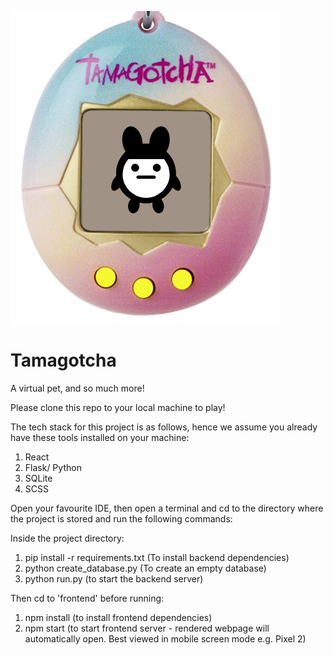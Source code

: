 ![alt text](images\tamagotcha_page.png)

# Tamagotcha

A virtual pet, and so much more!

Please clone this repo to your local machine to play!

The tech stack for this project is as follows, hence we assume you already have these tools installed on your machine:

1. React
2. Flask/ Python
3. SQLite
4. SCSS

Open your favourite IDE, then open a terminal and cd to the directory where the project is stored and run the following commands:

Inside the project directory:

1. pip install -r requirements.txt (To install backend dependencies)
2. python create_database.py (To create an empty database)
3. python run.py (to start the backend server)

Then cd to 'frontend' before running:

1. npm install (to install frontend dependencies)
2. npm start (to start frontend server - rendered webpage will automatically open. Best viewed in mobile screen mode e.g. Pixel 2)
